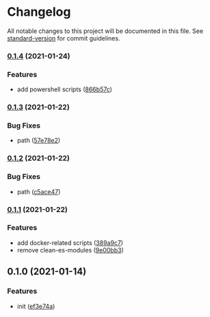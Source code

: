 # Changelog

All notable changes to this project will be documented in this file. See [standard-version](https://github.com/conventional-changelog/standard-version) for commit guidelines.

### [0.1.4](https://github.com/BlackGlory/scripts/compare/v0.1.3...v0.1.4) (2021-01-24)


### Features

* add powershell scripts ([866b57c](https://github.com/BlackGlory/scripts/commit/866b57c3033cc812084e2a613061ff17e293ddea))

### [0.1.3](https://github.com/BlackGlory/scripts/compare/v0.1.2...v0.1.3) (2021-01-22)


### Bug Fixes

* path ([57e78e2](https://github.com/BlackGlory/scripts/commit/57e78e2e9e7ff33c61d9d319b7bcd6c5fc8d3fa2))

### [0.1.2](https://github.com/BlackGlory/scripts/compare/v0.1.1...v0.1.2) (2021-01-22)


### Bug Fixes

* path ([c5ace47](https://github.com/BlackGlory/scripts/commit/c5ace47f8a523180b8cf86c815d9771cc23d1d46))

### [0.1.1](https://github.com/BlackGlory/scripts/compare/v0.1.0...v0.1.1) (2021-01-22)


### Features

* add docker-related scripts ([389a9c7](https://github.com/BlackGlory/scripts/commit/389a9c79787a8cde32b76b5f376cabe2bbcd44a0))
* remove clean-es-modules ([9e00bb3](https://github.com/BlackGlory/scripts/commit/9e00bb3a08d600b1f5634e275059819c720f263a))

## 0.1.0 (2021-01-14)


### Features

* init ([ef3e74a](https://github.com/BlackGlory/scripts/commit/ef3e74a87f15be0b413cc43892cb56eb3e294930))
